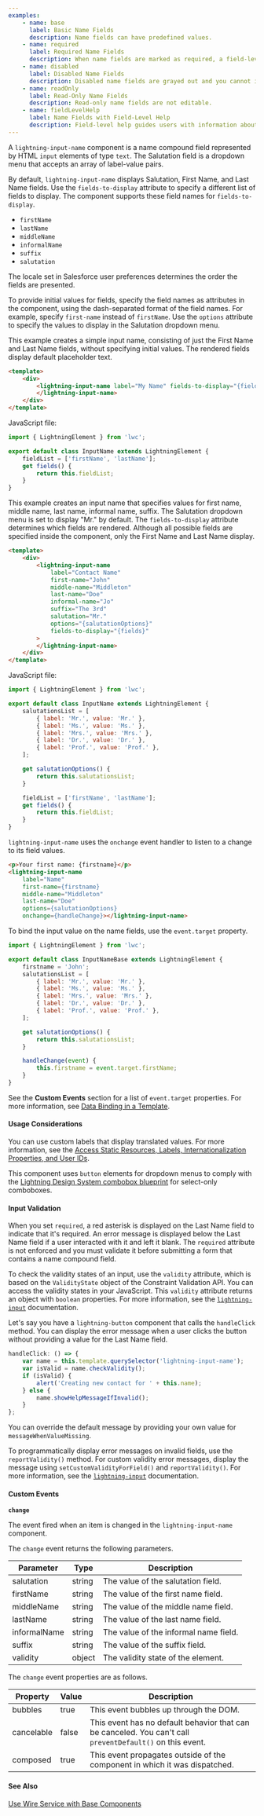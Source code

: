 ```yaml
---
examples:
    - name: base
      label: Basic Name Fields
      description: Name fields can have predefined values.
    - name: required
      label: Required Name Fields
      description: When name fields are marked as required, a field-level error is thrown if Last Name is blank.
    - name: disabled
      label: Disabled Name Fields
      description: Disabled name fields are grayed out and you cannot interact with them.
    - name: readOnly
      label: Read-Only Name Fields
      description: Read-only name fields are not editable.
    - name: fieldLevelHelp
      label: Name Fields with Field-Level Help
      description: Field-level help guides users with information about the name fields.
---
```


A `lightning-input-name` component is a name compound field represented by HTML
`input` elements of type `text`. The Salutation field is a dropdown menu that
accepts an array of label-value pairs.

By default, `lightning-input-name` displays Salutation, First Name, and Last Name fields.
Use the `fields-to-display` attribute to specify a different list of fields to display. The component supports these field names for `fields-to-display`.

-   `firstName`
-   `lastName`
-   `middleName`
-   `informalName`
-   `suffix`
-   `salutation`

The locale set in Salesforce user preferences determines the order the fields are presented.

To provide initial values for fields, specify the field names as attributes in the component, using the dash-separated format of the field names. For example, specify `first-name` instead of `firstName`. Use the `options` attribute to specify the values to display in the Salutation dropdown menu.

This example creates a simple input name, consisting of just the First Name and Last Name fields, without specifying initial values. The rendered fields display default placeholder text.

```html
<template>
    <div>
        <lightning-input-name label="My Name" fields-to-display="{fields}">
        </lightning-input-name>
    </div>
</template>
```

JavaScript file:

```javascript
import { LightningElement } from 'lwc';

export default class InputName extends LightningElement {
    fieldList = ['firstName', 'lastName'];
    get fields() {
        return this.fieldList;
    }
}
```

This example creates an input name that specifies values for first name, middle
name, last name, informal name, suffix. The Salutation dropdown menu is set to display
"Mr." by default. The `fields-to-display` attribute determines which fields are
rendered. Although all possible fields are specified inside the component, only the
First Name and Last Name display.

```html
<template>
    <div>
        <lightning-input-name
            label="Contact Name"
            first-name="John"
            middle-name="Middleton"
            last-name="Doe"
            informal-name="Jo"
            suffix="The 3rd"
            salutation="Mr."
            options="{salutationOptions}"
            fields-to-display="{fields}"
        >
        </lightning-input-name>
    </div>
</template>
```

JavaScript file:

```javascript
import { LightningElement } from 'lwc';

export default class InputName extends LightningElement {
    salutationsList = [
        { label: 'Mr.', value: 'Mr.' },
        { label: 'Ms.', value: 'Ms.' },
        { label: 'Mrs.', value: 'Mrs.' },
        { label: 'Dr.', value: 'Dr.' },
        { label: 'Prof.', value: 'Prof.' },
    ];

    get salutationOptions() {
        return this.salutationsList;
    }

    fieldList = ['firstName', 'lastName'];
    get fields() {
        return this.fieldList;
    }
}
```

`lightning-input-name` uses the `onchange` event handler to listen to a change to its field values.

```html
<p>Your first name: {firstname}</p>
<lightning-input-name
    label="Name"
    first-name={firstname}
    middle-name="Middleton"
    last-name="Doe"
    options={salutationOptions} 
    onchange={handleChange}></lightning-input-name>
```

To bind the input value on the name fields, use the `event.target` property.

```js
import { LightningElement } from 'lwc';

export default class InputNameBase extends LightningElement {
    firstname = 'John';
    salutationsList = [
        { label: 'Mr.', value: 'Mr.' },
        { label: 'Ms.', value: 'Ms.' },
        { label: 'Mrs.', value: 'Mrs.' },
        { label: 'Dr.', value: 'Dr.' },
        { label: 'Prof.', value: 'Prof.' },
    ];

    get salutationOptions() {
        return this.salutationsList;
    }

    handleChange(event) {
        this.firstname = event.target.firstName;
    }
}
```

See the __Custom Events__ section for a list of `event.target` properties. For more information, see [Data Binding in a Template](docs/component-library/documentation/en/lwc/js_props_getter).

#### Usage Considerations

You can use custom labels that display translated values. For more information, see the
[Access Static Resources, Labels, Internationalization Properties, and User IDs](docs/component-library/documentation/lwc/create_global_value_providers).

This component uses `button` elements for dropdown menus to comply with the [Lightning Design System combobox blueprint](https://www.lightningdesignsystem.com/components/combobox/#%22Input%22-markup) for select-only comboboxes.

#### Input Validation

When you set `required`, a red asterisk is displayed on the Last Name
field to indicate that it's required. An error message is displayed below the
Last Name field if a user interacted with it and left it blank. The `required`
attribute is not enforced and you must validate it before submitting a form
that contains a name compound field.

To check the validity states of an input, use the `validity` attribute, which
is based on the `ValidityState` object of the Constraint Validation API. You can access the validity states in
your JavaScript. This `validity` attribute returns an object with
`boolean` properties. For more information, see the
[`lightning-input`](bundle/lightning-input/documentation) documentation.

Let's say you have a `lightning-button` component that calls the `handleClick`
method. You can display the error message when a user clicks the
button without providing a value for the Last Name field.

```javascript
handleClick: () => {
    var name = this.template.querySelector('lightning-input-name');
    var isValid = name.checkValidity();
    if (isValid) {
        alert('Creating new contact for ' + this.name);
    } else {
        name.showHelpMessageIfInvalid();
    }
};
```

You can override the default message by providing your own value for `messageWhenValueMissing`.

To programmatically display error messages on invalid fields, use the `reportValidity()` method. For custom validity error messages, display the message using `setCustomValidityForField()` and `reportValidity()`. For more information, see the [`lightning-input`](/docs/component-library/bundle/lightning-input/documentation) documentation.

#### Custom Events

**`change`**

The event fired when an item is changed in the `lightning-input-name` component.

The `change` event returns the following parameters.

| Parameter    | Type   | Description                           |
| ------------ | ------ | ------------------------------------- |
| salutation   | string | The value of the salutation field.    |
| firstName    | string | The value of the first name field.    |
| middleName   | string | The value of the middle name field.   |
| lastName     | string | The value of the last name field.     |
| informalName | string | The value of the informal name field. |
| suffix       | string | The value of the suffix field.        |
| validity     | object | The validity state of the element.    |

The `change` event properties are as follows.

| Property   | Value | Description                                                                                               |
| ---------- | ----- | --------------------------------------------------------------------------------------------------------- |
| bubbles    | true  | This event bubbles up through the DOM.                                                                    |
| cancelable | false | This event has no default behavior that can be canceled. You can't call `preventDefault()` on this event. |
| composed   | true  | This event propagates outside of the component in which it was dispatched.                                |

#### See Also

[Use Wire Service with Base Components](docs/component-library/documentation/lwc/lwc.data_wire_base_components)
